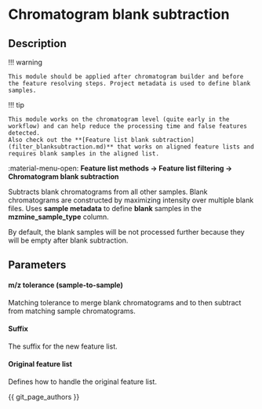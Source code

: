 # **Chromatogram blank subtraction**

## **Description**

!!! warning

    This module should be applied after chromatogram builder and before the feature resolving steps. Project metadata is used to define blank samples. 

!!! tip

    This module works on the chromatogram level (quite early in the workflow) and can help reduce the processing time and false features detected. 
    Also check out the **[Feature list blank subtraction](filter_blanksubtraction.md)** that works on aligned feature lists and requires blank samples in the aligned list.

:material-menu-open: **Feature list methods → Feature list filtering → Chromatogram blank
subtraction**

Subtracts blank chromatograms from all other samples. Blank chromatograms are constructed by
maximizing intensity over multiple blank files. Uses **sample metadata** to define **blank** samples
in the **mzmine_sample_type** column.

By default, the blank samples will be not processed further because they will be empty after blank
subtraction.

## Parameters

#### m/z tolerance (sample-to-sample)

Matching tolerance to merge blank chromatograms and to then subtract from matching sample
chromatograms.

#### Suffix

The suffix for the new feature list.

#### Original feature list

Defines how to handle the original feature list.

{{ git_page_authors }}
